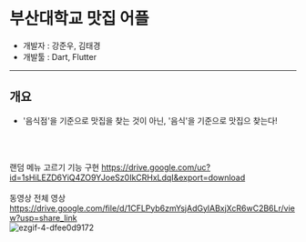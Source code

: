 # 부산대학교 맛집 어플
- 개발자 : 강준우, 김태경
- 개발툴 : Dart, Flutter
---
## 개요
- '음식점'을 기준으로 맛집을 찾는 것이 아닌, '음식'을 기준으로 맛집으 찾는다!

<br>
<br>

랜덤 메뉴 고르기 기능 구현
https://drive.google.com/uc?id=1sHiLEZD6YiQ4ZO9YJoeSz0IkCRHxLdqI&export=download
<br>
<br>
동영상 전체 영상
https://drive.google.com/file/d/1CFLPyb6zmYsjAdGylABxjXcR6wC2B6Lr/view?usp=share_link 
<br>
![ezgif-4-dfee0d9172](https://user-images.githubusercontent.com/38900003/226086990-28924d27-80df-4337-a079-6144af410710.jpg)
